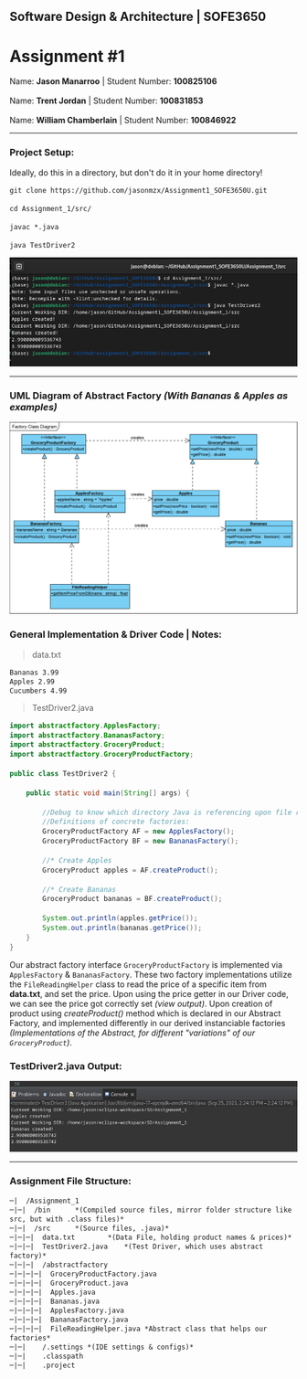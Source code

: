 
## Software Design & Architecture | SOFE3650
# Assignment #1

Name: **Jason Manarroo** | Student Number: **100825106** <br></br>
Name: **Trent Jordan** | Student Number: **100831853** <br></br>
Name: **William Chamberlain** | Student Number: **100846922**

---

### Project Setup:

Ideally, do this in a directory, but don't do it in your home directory!

```
git clone https://github.com/jasonmzx/Assignment1_SOFE3650U.git

cd Assignment_1/src/

javac *.java

java TestDriver2
```

![SETUP_A1](./static/SETUP_A1.png)

---

### UML Diagram of Abstract Factory _(With Bananas & Apples as examples)_
![SD_A1](./static/SD_A1.png)


### General Implementation & Driver Code | Notes:

> data.txt
```
Bananas 3.99
Apples 2.99
Cucumbers 4.99
```

> TestDriver2.java
```java
import abstractfactory.ApplesFactory;
import abstractfactory.BananasFactory;
import abstractfactory.GroceryProduct;
import abstractfactory.GroceryProductFactory;

public class TestDriver2 {
	
	public static void main(String[] args) {
		
		//Debug to know which directory Java is referencing upon file read
		//Definitions of concrete factories:
		GroceryProductFactory AF = new ApplesFactory();
		GroceryProductFactory BF = new BananasFactory();
		
		//* Create Apples
		GroceryProduct apples = AF.createProduct();

		//* Create Bananas
		GroceryProduct bananas = BF.createProduct();
		
		System.out.println(apples.getPrice());
		System.out.println(bananas.getPrice());	
	}
}
```

Our abstract factory interface `GroceryProductFactory` is implemented via `ApplesFactory` & `BananasFactory`. These two factory implementations utilize the `FileReadingHelper` class to read the price of a specific item from **data.txt**, and set the price. Upon using the price getter in our Driver code, we can see the price got correctly set *(view output)*. Upon creation of product using *createProduct()* method which is declared in our Abstract Factory, and implemented differently in our derived instanciable factories *(Implementations of the Abstract, for different "variations" of our `GroceryProduct`)*.


### TestDriver2.java Output:

![TestDriver 2](./static/SD_A1_TestDriver2_out.png)

--- 

### Assignment File Structure:

```
─|  /Assignment_1
─|─|  /bin      *(Compiled source files, mirror folder structure like src, but with .class files)*
─|─|  /src      *(Source files, .java)*
─|─|─|  data.txt        *(Data File, holding product names & prices)*
─|─|─|  TestDriver2.java    *(Test Driver, which uses abstract factory)*
─|─|─|  /abstractfactory
─|─|─|─|  GroceryProductFactory.java
─|─|─|─|  GroceryProduct.java
─|─|─|─|  Apples.java
─|─|─|─|  Bananas.java
─|─|─|─|  ApplesFactory.java
─|─|─|─|  BananasFactory.java
─|─|─|─|  FileReadingHelper.java *Abstract class that helps our factories*
─|─|    /.settings *(IDE settings & configs)*
─|─|    .classpath
─|─|    .project
```
